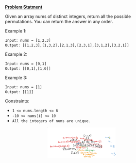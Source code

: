 **[Problem Statment](https://leetcode.com/problems/permutations/)**


Given an array nums of distinct integers, return all the possible permutations. You can return the answer in any order.

 
Example 1:
```
Input: nums = [1,2,3]
Output: [[1,2,3],[1,3,2],[2,1,3],[2,3,1],[3,1,2],[3,2,1]]
```
Example 2:
```
Input: nums = [0,1]
Output: [[0,1],[1,0]]
```
Example 3:
```
Input: nums = [1]
Output: [[1]]
``` 

Constraints:

- `1 <= nums.length <= 6`
- `-10 <= nums[i] <= 10`
- `All the integers of nums are unique.`


<p align = "center">
    <img src = "/submissionImages/LC_46_Permutations.png" align ="center" height= "100"></img>
</p>
